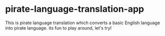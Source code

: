 # pirate-language-translation-app

This is pirate language translation which converts a basic English language into pirate language. its fun to play around, let's try!

